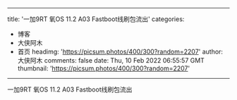 
---
title: '一加9RT 氧OS 11.2 A03 Fastboot线刷包流出'
categories: 
 - 博客
 - 大侠阿木
 - 首页
headimg: 'https://picsum.photos/400/300?random=2207'
author: 大侠阿木
comments: false
date: Thu, 10 Feb 2022 06:55:57 GMT
thumbnail: 'https://picsum.photos/400/300?random=2207'
---

<div>   
一加9RT 氧OS 11.2 A03 Fastboot线刷包流出  
</div>
            